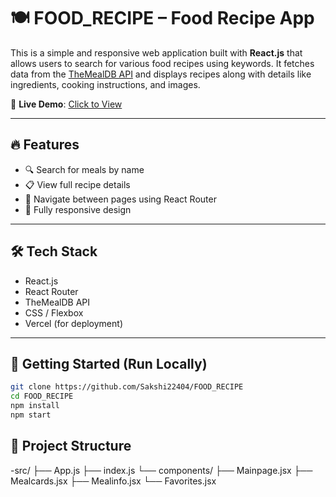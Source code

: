 # 🍽️ FOOD_RECIPE – Food Recipe App

This is a simple and responsive web application built with **React.js** that allows users to search for various food recipes using keywords. It fetches data from the [TheMealDB API](https://www.themealdb.com/api.php) and displays recipes along with details like ingredients, cooking instructions, and images.

🔗 **Live Demo**: [Click to View](https://food-recipe-eight-gamma.vercel.app/)

---

## 🔥 Features

- 🔍 Search for meals by name
- 📋 View full recipe details
- 🧭 Navigate between pages using React Router
- 📱 Fully responsive design

---

## 🛠 Tech Stack

- React.js
- React Router
- TheMealDB API
- CSS / Flexbox
- Vercel (for deployment)

---

## 🚀 Getting Started (Run Locally)

```bash
git clone https://github.com/Sakshi22404/FOOD_RECIPE
cd FOOD_RECIPE
npm install
npm start

```

## 📁 Project Structure

-src/
├── App.js
├── index.js
└── components/
    ├── Mainpage.jsx
    ├── Mealcards.jsx
    ├── Mealinfo.jsx
    └── Favorites.jsx

